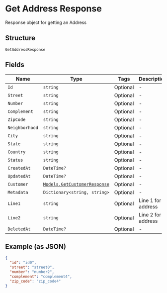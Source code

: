 
# Get Address Response

Response object for getting an Address

## Structure

`GetAddressResponse`

## Fields

| Name | Type | Tags | Description |
|  --- | --- | --- | --- |
| `Id` | `string` | Optional | - |
| `Street` | `string` | Optional | - |
| `Number` | `string` | Optional | - |
| `Complement` | `string` | Optional | - |
| `ZipCode` | `string` | Optional | - |
| `Neighborhood` | `string` | Optional | - |
| `City` | `string` | Optional | - |
| `State` | `string` | Optional | - |
| `Country` | `string` | Optional | - |
| `Status` | `string` | Optional | - |
| `CreatedAt` | `DateTime?` | Optional | - |
| `UpdatedAt` | `DateTime?` | Optional | - |
| `Customer` | [`Models.GetCustomerResponse`](../../doc/models/get-customer-response.md) | Optional | - |
| `Metadata` | `Dictionary<string, string>` | Optional | - |
| `Line1` | `string` | Optional | Line 1 for address |
| `Line2` | `string` | Optional | Line 2 for address |
| `DeletedAt` | `DateTime?` | Optional | - |

## Example (as JSON)

```json
{
  "id": "id0",
  "street": "street0",
  "number": "number2",
  "complement": "complement4",
  "zip_code": "zip_code4"
}
```

